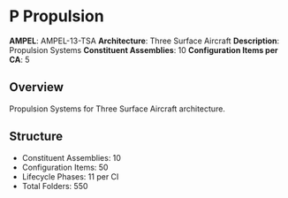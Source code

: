 # P Propulsion

**AMPEL**: AMPEL-13-TSA
**Architecture**: Three Surface Aircraft
**Description**: Propulsion Systems
**Constituent Assemblies**: 10
**Configuration Items per CA**: 5

## Overview
Propulsion Systems for Three Surface Aircraft architecture.

## Structure
- Constituent Assemblies: 10
- Configuration Items: 50
- Lifecycle Phases: 11 per CI
- Total Folders: 550
